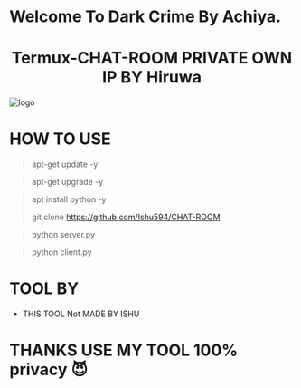 #                                 Welcome To Dark Crime By Achiya.

<h1 align="center"><b>Termux-CHAT-ROOM PRIVATE OWN IP BY Hiruwa </b></h1>

![logo](https://telegra.ph/file/2d3f6df29d44501a40fa3.jpg)


# HOW TO USE 

> apt-get update -y

> apt-get upgrade -y

> apt install python -y

> git clone https://github.com/Ishu594/CHAT-ROOM

> python server.py

> python client.py


# TOOL BY 

- THIS TOOL Not MADE BY ISHU


# THANKS USE MY TOOL 100% privacy 😈
